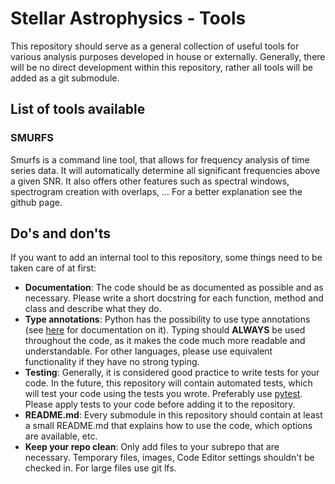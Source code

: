 # Stellar Astrophysics - Tools

This repository should serve as a general collection of useful tools
for various analysis purposes developed in house or externally.
Generally, there will be no direct development within this repository,
rather all tools will be added as a git submodule.

## List of tools available

### SMURFS
Smurfs is a command line tool, that allows for frequency analysis of
time series data. It will automatically determine all significant
frequencies above a given SNR. It also offers other features
such as spectral windows, spectrogram creation with overlaps, ...
For a better explanation see the github page.

## Do's and don'ts
If you want to add an internal tool to this repository, some things need
to be taken care of at first:

* **Documentation**: The code should be as documented as possible and
as necessary. Please write a short docstring for each function, method
and class and describe what they do.
* **Type annotations**: Python has the possibility to use type
annotations (see [here](https://docs.python.org/3/library/typing.html)
for documentation on it). Typing should **ALWAYS** be used throughout
the code, as it makes the code much more readable and understandable.
For other languages, please use equivalent functionality if they have
no strong typing.
* **Testing**: Generally, it is considered good practice to write tests
for your code. In the future, this repository will contain automated
tests, which will test your code using the tests you wrote. Preferably
use [pytest](https://docs.pytest.org/en/latest/). Please apply tests
to your code before adding it to the repository.
* **README.md**: Every submodule in this repository should contain at
least a small README.md that explains how to use the code, which
options are available, etc.
* **Keep your repo clean**: Only add files to your subrepo that are
necessary. Temporary files, images, Code Editor settings shouldn't be
checked in. For large files use git lfs.

